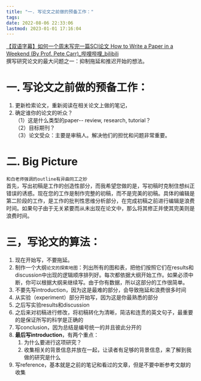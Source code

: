```yaml
---
title: "一. 写论文之前做的预备工作："
tags: 
date: 2022-08-06 22:33:06
lastmod: 2023-01-01 17:16:04
---
```


[【双语字幕】如何一个周末写完一篇SCI论文 How to Write a Paper in a Weekend (By Prof. Pete Carr)_哔哩哔哩_bilibili](https://www.bilibili.com/video/BV1hf4y1r7GF)  
撰写研究论文的最大问题之一：抑制拖延和推迟开始的想法。  

# 一. 写论文之前做的预备工作：

1. 更新检索论文，重新阅读在相关论文上做的笔记，  
2. 确定谁你的论文的听众？  
（1）这是什么类型的paper-- review, research, tutorial？  
（2）目标期刊？  
（3）论文受众：主要是审稿人。解决他们的担忧和问题非常重要。  

# 二. Big Picture

`和白老师强调的outline有异曲同工之妙`  
首先，写出初稿是工作的创造性部分，而我希望您做的是，写初稿时克制住想纠正错误的诱惑。现在您的工作是制作完整的初稿，而不是完美的初稿。具体的编辑是第二阶段的工作，是工作的批判性思维分析部分，在完成初稿之前进行编辑是浪费时间。如果句子由于无关紧要而从未出现在论文中，那么将其修正并使其完美则是浪费时间。  

# 三，写论文的算法：

1. 现在开始写，不要拖延。  
2. 制作一个大纲`论文的探索地图`：列出所有的图和表，把他们按照它们在results和discussion中出现的逻辑顺序排列好。每次都依据大纲开始工作。如果必须中断，你可以根据大纲来继续写。由于你有数据，所以这部分的工作很简单。  
3. 不要先写introduction，因为这是最难的部分，会导致拖延和浪费很多时间  
4. 从实验（experiment）部分开始写，因为这是你最熟悉的部分 
5. 之后写实验results和discussion
6. 之后来对初稿进行修改，将初稿转化为清晰，简洁和连贯的英文句子，最重要的是保证所写的科学是正确的
7. 写conclusion，因为总结是编号统一的并且彼此分开的
8. **最后写introduction**，有两个重点：  
	1. 为什么要进行这项研究？  
	2. 收集相关的背景信息并放在一起，让读者有足够的背景信息，来了解到我做的研究是什么  
9. 写reference，基本就是之前的笔记和看过的文章，但是不要中断参考文献的收集
